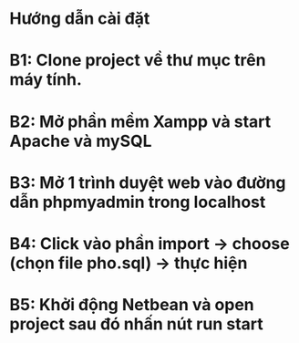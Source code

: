 # Hướng dẫn cài đặt
# B1: Clone project về thư mục trên máy tính.
# B2: Mở phần mềm Xampp và start Apache và mySQL
# B3: Mở 1 trình duyệt web vào đường dẫn phpmyadmin trong localhost
# B4: Click vào phần import -> choose (chọn file pho.sql) -> thực hiện
# B5: Khởi động Netbean và open project sau đó nhấn nút run start
